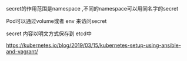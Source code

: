 secret的作用范围是namespace ,不同的namespace可以用同名字的secret


Pod可以通过volume或者 env 来访问secret 

secret 内容以明文方式保存到 etcd中



https://kubernetes.io/blog/2019/03/15/kubernetes-setup-using-ansible-and-vagrant/








